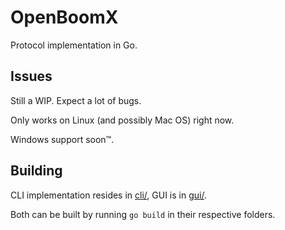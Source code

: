 # OpenBoomX

Protocol implementation in Go.

## Issues

Still a WIP. Expect a lot of bugs. 

Only works on Linux (and possibly Mac OS) right now.

Windows support soon™.

## Building

CLI implementation resides in [cli/](cli/), GUI is in [gui/](gui/).

Both can be built by running `go build` in their respective folders.